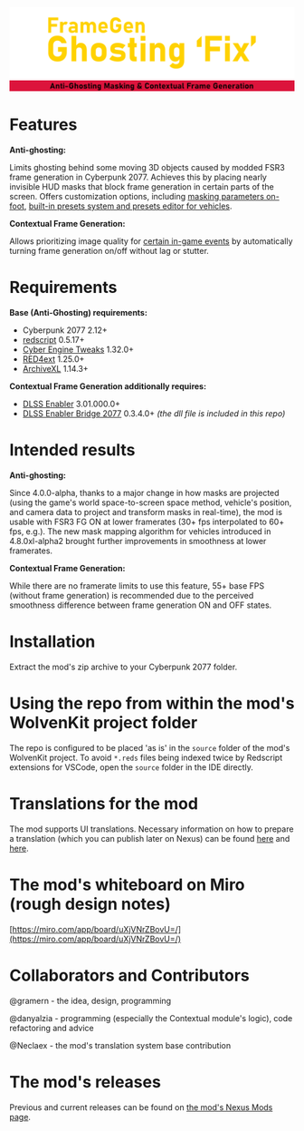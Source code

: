 ![FrameGen Ghosting 'Fix' logo](docs/assets/images/fgghostingfix_title_2000_500.png)
![Anti-Ghosting & Contextual Frame Generation logo](docs/assets/images/fgghostingfix_title_2000_ag_cfg.png)

# Features
**Anti-ghosting:** 

Limits ghosting behind some moving 3D objects caused by modded FSR3 frame generation in Cyberpunk 2077. Achieves this by placing nearly invisible HUD masks that block frame generation in certain parts of the screen. Offers customization options, including [masking parameters on-foot](docs/assets/images/on-foot-customize.gif), [built-in presets system and presets editor for vehicles](docs/assets/images/vehicles-presets-editor.gif).

**Contextual Frame Generation:** 

Allows prioritizing image quality for [certain in-game events](docs/assets/images/contextual-menu.gif) by automatically turning frame generation on/off without lag or stutter.


# Requirements
**Base (Anti-Ghosting) requirements:**
+ Cyberpunk 2077 2.12+
+ [redscript](https://github.com/jac3km4/redscript) 0.5.17+
+ [Cyber Engine Tweaks](https://github.com/maximegmd/CyberEngineTweaks) 1.32.0+
+ [RED4ext](https://github.com/WopsS/RED4ext) 1.25.0+
+ [ArchiveXL](https://github.com/psiberx/cp2077-archive-xl) 1.14.3+

**Contextual Frame Generation additionally requires:**
+ [DLSS Enabler](https://github.com/artur-graniszewski/DLSS-Enabler) 3.01.000.0+
+ [DLSS Enabler Bridge 2077](https://github.com/gramern/cp77-dlss-enabler-bridge) 0.3.4.0+ _(the dll file is included in this repo)_

# Intended results
**Anti-ghosting:**

Since 4.0.0-alpha, thanks to a major change in how masks are projected (using the game's world space-to-screen space method, vehicle's position, and camera data to project and transform masks in real-time), the mod is usable with FSR3 FG ON at lower framerates (30+ fps interpolated to 60+ fps, e.g.). The new mask mapping algorithm for vehicles introduced in 4.8.0xl-alpha2 brought further improvements in smoothness at lower framerates.

**Contextual Frame Generation:** 

While there are no framerate limits to use this feature, 55+ base FPS (without frame generation) is recommended due to the perceived smoothness difference between frame generation ON and OFF states.

# Installation
Extract the mod's zip archive to your Cyberpunk 2077 folder.

# Using the repo from within the mod's WolvenKit project folder
The repo is configured to be placed 'as is' in the `source` folder of the mod's WolvenKit project. To avoid `*.reds` files being indexed twice by Redscript extensions for VSCode, open the `source` folder in the IDE directly.

# Translations for the mod
The mod supports UI translations. Necessary information on how to prepare a translation (which you can publish later on Nexus) can be found [here](docs/create-custom-translation.md) and [here](resources/bin/x64/plugins/cyber_engine_tweaks/mods/FrameGenGhostingFix/Translations/Translation-Blueprint.lua).

# The mod's whiteboard on Miro (rough design notes)
[https://miro.com/app/board/uXjVNrZBovU=/](https://miro.com/app/board/uXjVNrZBovU=/)

# Collaborators and Contributors
@gramern - the idea, design, programming

@danyalzia - programming (especially the Contextual module's logic), code refactoring and advice

@Neclaex - the mod's translation system base contribution

# The mod's releases
Previous and current releases can be found on [the mod's Nexus Mods page](https://www.nexusmods.com/cyberpunk2077/mods/13029).
